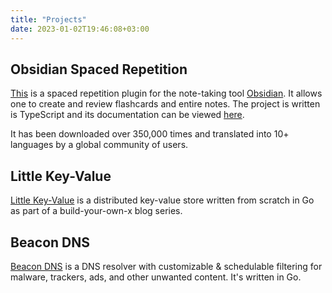 ```yaml
---
title: "Projects"
date: 2023-01-02T19:46:08+03:00
---
```


## Obsidian Spaced Repetition

[This](https://github.com/st3v3nmw/obsidian-spaced-repetition) is a spaced repetition plugin for the note-taking tool [Obsidian](https://obsidian.md/).
It allows one to create and review flashcards and entire notes. The project is written is TypeScript and its documentation can be viewed [here](https://www.stephenmwangi.com/obsidian-spaced-repetition/).

It has been downloaded over 350,000 times and translated into 10+ languages by a global community of users.

## Little Key-Value

[Little Key-Value](https://github.com/st3v3nmw/little-key-value) is a distributed key-value store written from scratch in Go as part of a build-your-own-x blog series.

## Beacon DNS

[Beacon DNS](https://github.com/st3v3nmw/beacon-dns) is a DNS resolver with customizable & schedulable filtering for malware, trackers, ads, and other unwanted content. It's written in Go.
